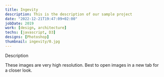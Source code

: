 ```yaml
---
title: Ingevity
description: This is the description of our sample project
date: "2022-12-21T19:47:09+02:00"
jobDate: 2019
work: [design, architecture]
techs: [javascript, D3]
designs: [Photoshop]
thumbnail: ingevity/0.jpg
---
```


Description

These images are very high resolution. Best to open images in a new tab for a closer look.


